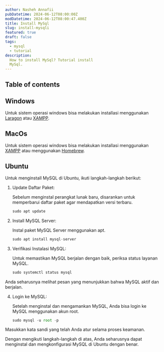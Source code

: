```yaml
---
author: Nasheh Annafii
pubDatetime: 2024-06-12T08:00:00Z
modDatetime: 2024-06-12T08:00:47.400Z
title: Install MySql
slug: install-mysqli
featured: true
draft: false
tags:
  - mysql
  - tutorial
description:
  How to install MySql? Tutorial install 
  MySql.
---
```



## Table of contents

## Windows

Untuk sistem operasi windows bisa melakukan installasi menggunakan [Laragon](https://laragon.org/download/) atau [XAMPP](https://www.apachefriends.org/download.html).

## MacOs

Untuk sistem operasi windows bisa melakukan installasi menggunakan [XAMPP](https://www.apachefriends.org/download.html) atau menggunakan [Homebrew](https://formulae.brew.sh/formula/mysql).

## Ubuntu

Untuk menginstall MySQL di Ubuntu, ikuti langkah-langkah berikut:

1. Update Daftar Paket:

    Sebelum menginstal perangkat lunak baru, disarankan untuk memperbarui daftar paket agar mendapatkan versi terbaru.

    ```ts
    sudo apt update
    ```

2. Install MySQL Server:
    
    Instal paket MySQL Server menggunakan apt.

    ```ts
    sudo apt install mysql-server
    ```

3. Verifikasi Instalasi MySQL:
    
    Untuk memastikan MySQL berjalan dengan baik, periksa status layanan MySQL.

    ```ts
    sudo systemctl status mysql
    ```

Anda seharusnya melihat pesan yang menunjukkan bahwa MySQL aktif dan berjalan.

4. Login ke MySQL:

    Setelah menginstal dan mengamankan MySQL, Anda bisa login ke MySQL menggunakan akun root.


    ```ts
    sudo mysql -u root -p
    ```

Masukkan kata sandi yang telah Anda atur selama proses keamanan.

Dengan mengikuti langkah-langkah di atas, Anda seharusnya dapat menginstal dan mengkonfigurasi MySQL di Ubuntu dengan benar.